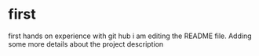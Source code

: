 # first
first hands on experience with git hub
i am editing the README file. Adding some more details about the project description

